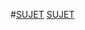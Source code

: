 #[SUJET](http://www-igm.univ-mlv.fr/~carayol/coursprogreseauINFO2/tds/td4.html)
[SUJET](http://www-igm.univ-mlv.fr/~carayol/coursprogreseauINFO2/tds/td4.html)
